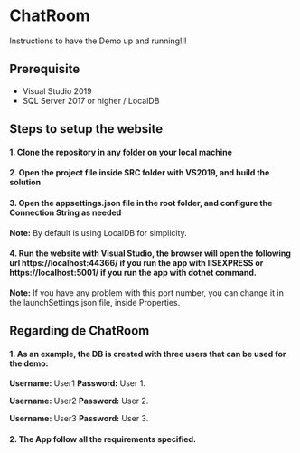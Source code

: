 # ChatRoom
Instructions to have the Demo up and running!!!

## Prerequisite

- Visual Studio 2019
- SQL Server 2017 or higher / LocalDB

## Steps to setup the website

#### 1. Clone the repository in any folder on your local machine

#### 2. Open the project file inside SRC folder with VS2019, and build the solution

#### 3. Open the appsettings.json file in the root folder, and configure the Connection String as needed
**Note:** By default is using LocalDB for simplicity.

#### 4. Run the website with Visual Studio, the browser will open the following url https://localhost:44366/ if you run the app with IISEXPRESS or https://localhost:5001/ if you run the app with dotnet command. 
**Note:** If you have any problem with this port number, you can change it in the launchSettings.json file, inside Properties.

## Regarding de ChatRoom

#### 1. As an example, the DB is created with three users that can be used for the demo:

**Username:** User1 
**Password:** User 1.

**Username:** User2 
**Password:** User 2.

**Username:** User3 
**Password:** User 3.

#### 2. The App follow all the requirements specified.
